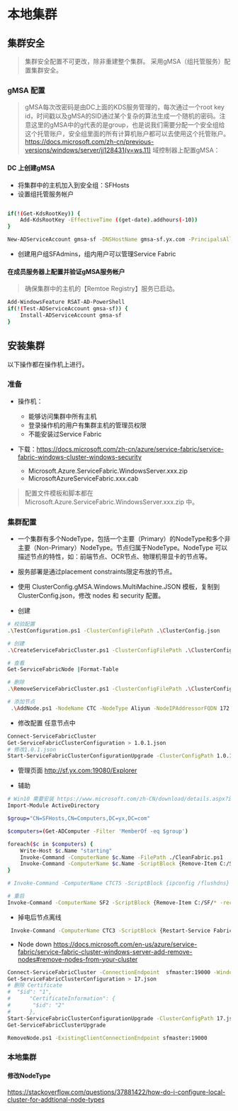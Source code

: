# 本地集群

## 集群安全

> 集群安全配置不可更改，除非重建整个集群。
采用gMSA（组托管服务）配置集群安全。

### gMSA 配置

> gMSA每次改密码是由DC上面的KDS服务管理的，每次通过一个root key id，时间戳以及gMSA的SID通过某个复杂的算法生成一个随机的密码。注意这里的gMSA中的g代表的是group，也是说我们需要分配一个安全组给这个托管账户，安全组里面的所有计算机账户都可以去使用这个托管账户。
https://docs.microsoft.com/zh-cn/previous-versions/windows/server/jj128431(v=ws.11)
域控制器上配置gMSA：

#### DC 上创建gMSA
* 将集群中的主机加入到安全组：SFHosts
* 设置组托管服务帐户

``` bash

if(!(Get-KdsRootKey)) {
    Add-KdsRootKey -EffectiveTime ((get-date).addhours(-10))
}

New-ADServiceAccount gmsa-sf -DNSHostName gmsa-sf.yx.com -PrincipalsAllowedToRetrieveManagedPassword SFHosts -KerberosEncryptionType RC4,AES128,AES256  -ServicePrincipalNames ServiceFabric/gmsa-sf/yx

```
* 创建用户组SFAdmins，组内用户可以管理Service Fabric

#### 在成员服务器上配置并验证gMSA服务帐户
> 确保集群中的主机的【Remtoe Registry】服务已启动。

```bash
Add-WindowsFeature RSAT-AD-PowerShell
if(!(Test-ADServiceAccount gmsa-sf)) {
    Install-ADServiceAccount gmsa-sf
}
```

## 安装集群

以下操作都在操作机上进行。
### 准备

* 操作机：
    - 能够访问集群中所有主机
    - 登录操作机的用户有集群主机的管理员权限
    - 不能安装过Service Fabric

* 下载：https://docs.microsoft.com/zh-cn/azure/service-fabric/service-fabric-windows-cluster-windows-security
    - Microsoft.Azure.ServiceFabric.WindowsServer.xxx.zip
    - MicrosoftAzureServiceFabric.xxx.cab
> 配置文件模板和脚本都在 Microsoft.Azure.ServiceFabric.WindowsServer.xxx.zip 中。

### 集群配置

* 一个集群有多个NodeType，包括一个主要（Primary）的NodeType和多个非主要（Non-Primary）NodeType。节点归属于NodeType。NodeType 可以描述节点的特性，如：前端节点、OCR节点、物理机带显卡的节点等。

* 服务部署是通过placement constraints限定布放的节点。

* 使用  ClusterConfig.gMSA.Windows.MultiMachine.JSON 模板，复制到 ClusterConfig.json，修改 nodes 和 security 配置。

* 创建

``` bash
# 校验配置
.\TestConfiguration.ps1 -ClusterConfigFilePath .\ClusterConfig.json

# 创建
.\CreateServiceFabricCluster.ps1 -ClusterConfigFilePath .\ClusterConfig.json -FabricRuntimePackagePath ..\MicrosoftAzureServiceFabric.6.5.639.9590.cab

# 查看
Get-ServiceFabricNode |Format-Table

# 删除
.\RemoveServiceFabricCluster.ps1 -ClusterConfigFilePath .\ClusterConfig.json 

# 添加节点
 .\AddNode.ps1 -NodeName CTC -NodeType Aliyun -NodeIPAddressorFQDN 172.18.181.177 -ExistingClientConnectionEndpoint 172.16.0.3:19000 -UpgradeDomain UD5 -FaultDomain fd:/dc2/r1 -FabricRuntimePackagePath ..\MicrosoftAzureServiceFabric.6.4.637.9590.cab -AcceptEULA  -WindowsCredential
```

* 修改配置
任意节点中

```bash
Connect-ServiceFabricCluster
Get-ServiceFabricClusterConfiguration > 1.0.1.json 
# 修改1.0.1.json
Start-ServiceFabricClusterConfigurationUpgrade -ClusterConfigPath 1.0.1.json
```

* 管理页面
 http://sf.yx.com:19080/Explorer


* 辅助

``` bash
# Win10 需要安装 https://www.microsoft.com/zh-CN/download/details.aspx?id=45520
Import-Module ActiveDirectory

$group="CN=SFHosts,CN=Computers,DC=yx,DC=com"

$computers=(Get-ADComputer -Filter 'MemberOf -eq $group')

foreach($c in $computers) {
    Write-Host $c.Name "starting"
    Invoke-Command -ComputerName $c.Name -FilePath ./CleanFabric.ps1
    Invoke-Command -ComputerName $c.Name -ScriptBlock {Remove-Item C:/SF/* -recurse}
}

# Invoke-Command -ComputerName CTCT5 -ScriptBlock {ipconfig /flushdns}  

# 重启
Invoke-Command -ComputerName SF2 -ScriptBlock {Remove-Item C:/SF/* -recurse}
```

* 掉电后节点离线

``` bash
 Invoke-Command -ComputerName CTC3 -ScriptBlock {Restart-Service FabricHostSvc ; Restart-Service FabricInstallerSvc} 
```


* Node down
https://docs.microsoft.com/en-us/azure/service-fabric/service-fabric-cluster-windows-server-add-remove-nodes#remove-nodes-from-your-cluster
```bash
Connect-ServiceFabricCluster -ConnectionEndpoint  sfmaster:19000 -WindowsCredential
Get-ServiceFabricClusterConfiguration > 17.json
# 删除 Certificate
#  "$id": "1",
#      "CertificateInformation": {
#       "$id": "2"
#      },
Start-ServiceFabricClusterConfigurationUpgrade -ClusterConfigPath 17.json
Get-ServiceFabricClusterUpgrade

RemoveNode.ps1 -ExistingClientConnectionEndpoint sfmaster:19000
```

### 本地集群

#### 修改NodeType
https://stackoverflow.com/questions/37881422/how-do-i-configure-local-cluster-for-addtional-node-types
